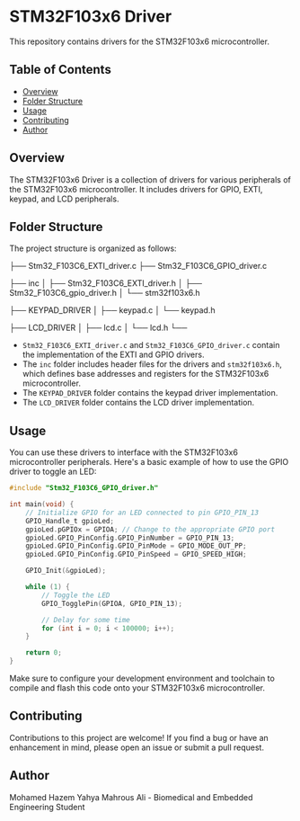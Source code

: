 # STM32F103x6 Driver

This repository contains drivers for the STM32F103x6 microcontroller.

## Table of Contents

- [Overview](#overview)
- [Folder Structure](#folder-structure)
- [Usage](#usage)
- [Contributing](#contributing)
- [Author](#author)

## Overview

The STM32F103x6 Driver is a collection of drivers for various peripherals of the STM32F103x6 microcontroller. It includes drivers for GPIO, EXTI, keypad, and LCD peripherals.

## Folder Structure

The project structure is organized as follows:

├── Stm32_F103C6_EXTI_driver.c
├── Stm32_F103C6_GPIO_driver.c

├── inc
│ ├── Stm32_F103C6_EXTI_driver.h
│ ├── Stm32_F103C6_gpio_driver.h
│ └── stm32f103x6.h

├── KEYPAD_DRIVER
│ ├── keypad.c
│ └── keypad.h

├──  LCD_DRIVER
│ ├── lcd.c
│ └── lcd.h
└──


- `Stm32_F103C6_EXTI_driver.c` and `Stm32_F103C6_GPIO_driver.c` contain the implementation of the EXTI and GPIO drivers.
- The `inc` folder includes header files for the drivers and `stm32f103x6.h`, which defines base addresses and registers for the STM32F103x6 microcontroller.
- The `KEYPAD_DRIVER` folder contains the keypad driver implementation.
- The `LCD_DRIVER` folder contains the LCD driver implementation.

## Usage

You can use these drivers to interface with the STM32F103x6 microcontroller peripherals. Here's a basic example of how to use the GPIO driver to toggle an LED:

```c
#include "Stm32_F103C6_GPIO_driver.h"

int main(void) {
    // Initialize GPIO for an LED connected to pin GPIO_PIN_13
    GPIO_Handle_t gpioLed;
    gpioLed.pGPIOx = GPIOA; // Change to the appropriate GPIO port
    gpioLed.GPIO_PinConfig.GPIO_PinNumber = GPIO_PIN_13;
    gpioLed.GPIO_PinConfig.GPIO_PinMode = GPIO_MODE_OUT_PP;
    gpioLed.GPIO_PinConfig.GPIO_PinSpeed = GPIO_SPEED_HIGH;

    GPIO_Init(&gpioLed);

    while (1) {
        // Toggle the LED
        GPIO_TogglePin(GPIOA, GPIO_PIN_13);

        // Delay for some time
        for (int i = 0; i < 100000; i++);
    }

    return 0;
}
```

Make sure to configure your development environment and toolchain to compile and flash this code onto your STM32F103x6 microcontroller.

## Contributing
Contributions to this project are welcome! If you find a bug or have an enhancement in mind, please open an issue or submit a pull request.

## Author
Mohamed Hazem Yahya Mahrous Ali - Biomedical and Embedded Engineering Student